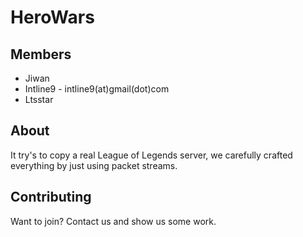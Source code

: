 HeroWars
==================
Members
-------
* Jiwan
* Intline9 - intline9(at)gmail(dot)com
* Ltsstar

About
------
It try's to copy a real League of Legends server, we carefully crafted everything by just using packet streams.

Contributing
------------
Want to join? Contact us and show us some work.